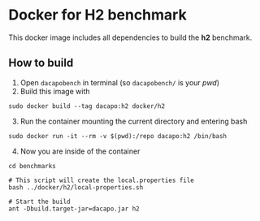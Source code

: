 # Docker for H2 benchmark

This docker image includes all dependencies to build the **h2** benchmark.

## How to build

1. Open `dacapobench` in terminal (so `dacapobench/` is your *pwd*)
2. Build this image with 

```shell
sudo docker build --tag dacapo:h2 docker/h2
```

3. Run the container mounting the current directory and entering bash

```shell
sudo docker run -it --rm -v $(pwd):/repo dacapo:h2 /bin/bash
```

4. Now you are inside of the container
```
cd benchmarks

# This script will create the local.properties file
bash ../docker/h2/local-properties.sh

# Start the build
ant -Dbuild.target-jar=dacapo.jar h2
```
